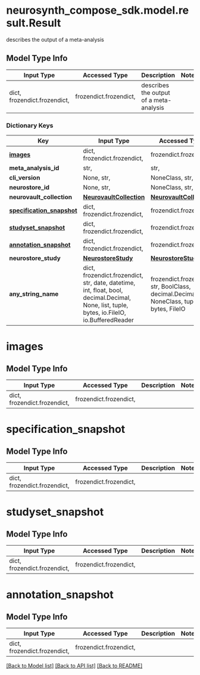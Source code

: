 # neurosynth_compose_sdk.model.result.Result

describes the output of a meta-analysis

## Model Type Info
Input Type | Accessed Type | Description | Notes
------------ | ------------- | ------------- | -------------
dict, frozendict.frozendict,  | frozendict.frozendict,  | describes the output of a meta-analysis | 

### Dictionary Keys
Key | Input Type | Accessed Type | Description | Notes
------------ | ------------- | ------------- | ------------- | -------------
**[images](#images)** | dict, frozendict.frozendict,  | frozendict.frozendict,  |  | [optional] 
**meta_analysis_id** | str,  | str,  |  | [optional] 
**cli_version** | None, str,  | NoneClass, str,  |  | [optional] 
**neurostore_id** | None, str,  | NoneClass, str,  |  | [optional] 
**neurovault_collection** | [**NeurovaultCollection**](NeurovaultCollection.md) | [**NeurovaultCollection**](NeurovaultCollection.md) |  | [optional] 
**[specification_snapshot](#specification_snapshot)** | dict, frozendict.frozendict,  | frozendict.frozendict,  |  | [optional] 
**[studyset_snapshot](#studyset_snapshot)** | dict, frozendict.frozendict,  | frozendict.frozendict,  |  | [optional] 
**[annotation_snapshot](#annotation_snapshot)** | dict, frozendict.frozendict,  | frozendict.frozendict,  |  | [optional] 
**neurostore_study** | [**NeurostoreStudy**](NeurostoreStudy.md) | [**NeurostoreStudy**](NeurostoreStudy.md) |  | [optional] 
**any_string_name** | dict, frozendict.frozendict, str, date, datetime, int, float, bool, decimal.Decimal, None, list, tuple, bytes, io.FileIO, io.BufferedReader | frozendict.frozendict, str, BoolClass, decimal.Decimal, NoneClass, tuple, bytes, FileIO | any string name can be used but the value must be the correct type | [optional]

# images

## Model Type Info
Input Type | Accessed Type | Description | Notes
------------ | ------------- | ------------- | -------------
dict, frozendict.frozendict,  | frozendict.frozendict,  |  | 

# specification_snapshot

## Model Type Info
Input Type | Accessed Type | Description | Notes
------------ | ------------- | ------------- | -------------
dict, frozendict.frozendict,  | frozendict.frozendict,  |  | 

# studyset_snapshot

## Model Type Info
Input Type | Accessed Type | Description | Notes
------------ | ------------- | ------------- | -------------
dict, frozendict.frozendict,  | frozendict.frozendict,  |  | 

# annotation_snapshot

## Model Type Info
Input Type | Accessed Type | Description | Notes
------------ | ------------- | ------------- | -------------
dict, frozendict.frozendict,  | frozendict.frozendict,  |  | 

[[Back to Model list]](../../README.md#documentation-for-models) [[Back to API list]](../../README.md#documentation-for-api-endpoints) [[Back to README]](../../README.md)

